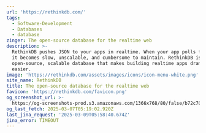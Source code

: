 ```yaml
---
url: 'https://rethinkdb.com/'
tags:
  - Software-Development
  - Databases
  - database
zinger: The open-source database for the realtime web
description: >-
  RethinkDB pushes JSON to your apps in realtime. When your app polls for data,
  it becomes slow, unscalable, and cumbersome to maintain. RethinkDB is the
  open-source, scalable database that makes building realtime apps dramatically
  easier.
image: 'https://rethinkdb.com/assets/images/icons/icon-menu-white.png'
site_name: RethinkDB
title: The open-source database for the realtime web
favicon: 'https://rethinkdb.com/favicon.png'
og_screenshot_url: >-
  https://og-screenshots-prod.s3.amazonaws.com/1366x768/80/false/b72c7024dc043ca77c44e242b4361c4ef08510faa5ee5882bad3b845cb00d77c.jpeg
og_last_fetch: 2025-03-07T05:19:02.920Z
last_jina_request: '2025-03-09T05:58:40.674Z'
jina_error: TIMEOUT
---
```


